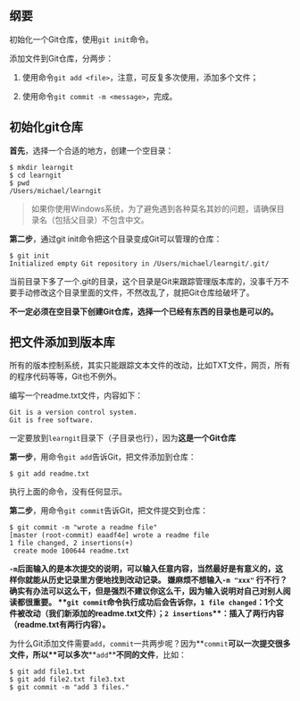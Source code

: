 ## 纲要

初始化一个Git仓库，使用`git init`命令。

添加文件到Git仓库，分两步：

1. 使用命令`git add <file>`，注意，可反复多次使用，添加多个文件；

2. 使用命令`git commit -m <message>`，完成。



## 初始化git仓库

**首先**，选择一个合适的地方，创建一个空目录：

```Git
$ mkdir learngit
$ cd learngit
$ pwd
/Users/michael/learngit
```

> 如果你使用Windows系统，为了避免遇到各种莫名其妙的问题，请确保目录名（包括父目录）不包含中文。

**第二步**，通过git init命令把这个目录变成Git可以管理的仓库：

```Git
$ git init
Initialized empty Git repository in /Users/michael/learngit/.git/
```

当前目录下多了一个.git的目录，这个目录是Git来跟踪管理版本库的，没事千万不要手动修改这个目录里面的文件，不然改乱了，就把Git仓库给破坏了。

**不一定必须在空目录下创建Git仓库，选择一个已经有东西的目录也是可以的。**



## 把文件添加到版本库

所有的版本控制系统，其实只能跟踪文本文件的改动，比如TXT文件，网页，所有的程序代码等等，Git也不例外。

编写一个readme.txt文件，内容如下：

```Git
Git is a version control system.
Git is free software.
```

一定要放到`learngit`目录下（子目录也行），因为**这是一个Git仓库**

**第一步**，用命令`git add`告诉Git，把文件添加到仓库：

```Git
$ git add readme.txt
```

执行上面的命令，没有任何显示。

**第二步**，用命令`git commit`告诉Git，把文件提交到仓库：

```Git
$ git commit -m "wrote a readme file"
[master (root-commit) eaadf4e] wrote a readme file 
1 file changed, 2 insertions(+)
 create mode 100644 readme.txt
```

**`-m`****后面输入的是本次提交的说明，可以输入任意内容，当然最好是有意义的，这样你就能从历史记录里方便地找到改动记录。**
嫌麻烦不想输入`-m "xxx"` 行不行？确实有办法可以这么干，但是强烈不建议你这么干，因为输入说明对自己对别人阅读都很重要。
**`git commit`****命令执行成功后会告诉你，****`1 file changed`****：1个文件被改动（我们新添加的readme.txt文件）；****`2 insertions`****：插入了两行内容（readme.txt有两行内容）。**

为什么Git添加文件需要`add`，`commit`一共两步呢？因为**`commit`****可以一次提交很多文件**，所以**可以多次****`add`****不同的文件**，比如：

```Git
$ git add file1.txt
$ git add file2.txt file3.txt
$ git commit -m "add 3 files."
```